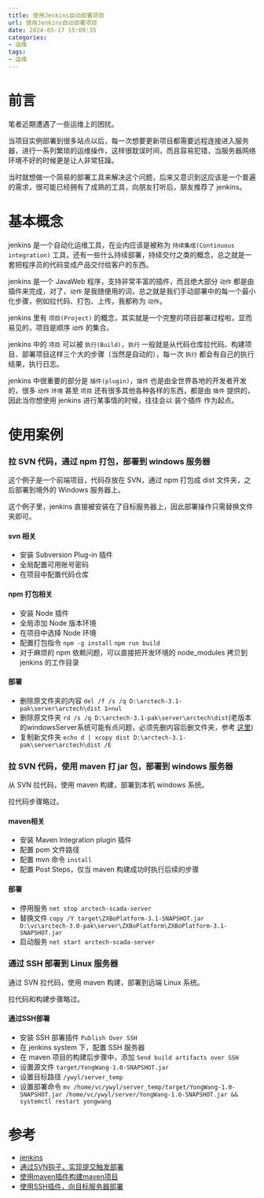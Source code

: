 ```yaml
---
title: 使用Jenkins自动部署项目
url: 使用Jenkins自动部署项目
date: 2024-05-17 15:09:35
categories:
- 运维
tags:
- 运维
---
```


# 前言

笔者近期遭遇了一些运维上的困扰。

<!-- more -->

当项目实例部署到很多站点以后，每一次想要更新项目都需要远程连接进入服务器，进行一系列繁琐的运维操作，这样很耽误时间，而且容易犯错，当服务器网络环境不好的时候更是让人非常狂躁。

当时就想做一个简易的部署工具来解决这个问题，后来又意识到这应该是一个普遍的需求，很可能已经拥有了成熟的工具，向朋友打听后，朋友推荐了 jenkins。

# 基本概念

jenkins 是一个自动化运维工具，在业内应该是被称为 `持续集成(Continuous integration)` 工具，还有一些什么持续部署，持续交付之类的概念，总之就是一套把程序员的代码变成产品交付给客户的东西。

jenkins 是一个 JavaWeb 程序，支持非常丰富的插件，而且绝大部分 `动作` 都是由插件来完成，对了，`动作` 是我随便用的词，总之就是我们手动部署中的每一个最小化步骤，例如拉代码、打包、上传，我都称为 `动作`。

jenkins 里有 `项目(Project)` 的概念，其实就是一个完整的项目部署过程啦，显而易见的，项目是顺序 `动作` 的集合。

jenkins 中的 `项目` 可以被 `执行(Build)`，`执行` 一般就是从代码仓库拉代码、构建项目、部署项目这样三个大的步骤（当然是自动的），每一次 `执行` 都会有自己的执行结果，执行日志。

jenkins 中很重要的部分是 `插件(plugin)`，`插件` 也是由全世界各地的开发者开发的，很多 `动作` `环境` 甚至 `项目` 还有很多其他各种各样的东西，都是由 `插件` 提供的，因此当你想使用 jenkins 进行某事情的时候，往往会以 装个插件 作为起点。

# 使用案例

### 拉 SVN 代码，通过 npm 打包，部署到 windows 服务器

这个例子是一个前端项目，代码存放在 SVN，通过 npm 打包成 dist 文件夹，之后部署到境外的 Windows 服务器上。

这个例子里，jenkins 直接被安装在了目标服务器上，因此部署操作只需替换文件夹即可。

#### svn 相关

- 安装 Subversion Plug-in 插件
- 全局配置可用账号密码
- 在项目中配置代码仓库

#### npm 打包相关

- 安装 Node 插件
- 全局添加 Node 版本环境
- 在项目中选择 Node 环境
- 配置打包指令 `npm -g install` `npm run build`
- 对于麻烦的 npm 依赖问题，可以直接把开发环境的 node_modules 拷贝到 jenkins 的工作目录

#### 部署

- 删除原文件夹的内容 `del /f /s /q D:\arctech-3.1-pak\server\arctech\dist 1>nul`
- 删除原文件夹 `rd /s /q D:\arctech-3.1-pak\server\arctech\dist`(老版本的windowsServer系统可能有点问题，必须先删内容后删文件夹，参考 [这里](https://stackoverflow.com/questions/22948189/how-to-solve-the-directory-is-not-empty-error-when-running-rmdir-command-in-a))
- 复制新文件夹 `echo d | xcopy dist D:\arctech-3.1-pak\server\arctech\dist /E`

### 拉 SVN 代码，使用 maven 打 jar 包，部署到 windows 服务器

从 SVN 拉代码，使用 maven 构建，部署到本机 windows 系统。

拉代码步骤略过。

#### maven相关

- 安装 Maven Integration plugin 插件
- 配置 pom 文件路径
- 配置 mvn 命令 `install`
- 配置 Post Steps，仅当 maven 构建成功时执行后续的步骤

#### 部署

- 停用服务 `net stop arctech-scada-server`
- 替换文件 `copy /Y target\ZXBoPlatform-3.1-SNAPSHOT.jar D:\vc\arctech-3.0-pak\server\ZXBoPlatform\ZXBoPlatform-3.1-SNAPSHOT.jar`
- 启动服务 `net start arctech-scada-server`

### 通过 SSH 部署到 Linux 服务器

通过 SVN 拉代码，使用 maven 构建，部署到远端 Linux 系统。

拉代码和构建步骤略过。

#### 通过SSH部署

- 安装 SSH 部署插件 `Publish Over SSH`
- 在 jenkins system 下，配置 SSH 服务器
- 在 maven 项目的构建后步骤中，添加 `Send build artifacts over SSH`
- 设置源文件 `target/YongWang-1.0-SNAPSHOT.jar`
- 设置目标路径 `/ywyl/server_temp`
- 设置部署命令 `mv /home/vc/ywyl/server_temp/target/YongWang-1.0-SNAPSHOT.jar /home/vc/ywyl/server/YongWang-1.0-SNAPSHOT.jar && systemctl restart yongwang`

# 参考

- [jenkins](https://www.jenkins.io/)
- [通过SVN钩子，实现提交触发部署](https://blog.csdn.net/qq_54796785/article/details/133899251)
- [使用maven插件构建maven项目](https://blog.csdn.net/sixeleven611/article/details/119664695)
- [使用SSH插件，向目标服务器部署](https://blog.csdn.net/liaomingwu/article/details/123483289)